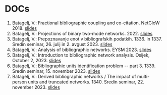 # DOCs

1. Batagelj, V.: Fractional bibliographic coupling and co-citation. NetGloW 2018. [slides](./fractional.pdf)
1. Batagelj, V.: Projections of binary two-mode networks. 2022. [slides](./StatDays22.pdf)
1. Batagelj, V.: Prepoznavanje enot v bibliografskih podatkih. 1336. in 1337. Sredin seminar, 26. julij in 2. avgust 2023. [slides](./sreda1336+7.pdf)
1. Batagelj, V.: Analysis of bibliographic networks. EYSM 2023. [slides](./VB_EYSM23.pdf)
1. Batagelj, V.: Introduction to bibliographic network analysis. Osijek, October 2, 2023. [slides](./VB_Osijek23.pdf)
1. Batagelj, V.: Bibliographic units identification problem -- part 3.  1339. Sredin seminar, 15. november 2023. [slides](./sreda1339.pdf)
1. Batagelj, V.: Derived bibliographic networks / The impact of multi-person units and truncated networks.  1340. Sredin seminar, 22. november 2023. [slides](./sreda1340.pdf)
